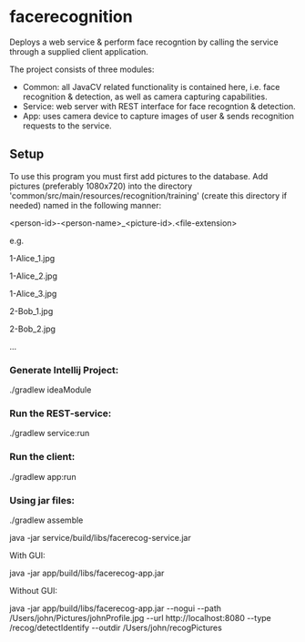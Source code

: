 # facerecognition
Deploys a web service & perform face recogntion by calling the service through a supplied client application.


The project consists of three modules:
* Common: all JavaCV related functionality is contained here, i.e. face recognition & detection, as well as camera capturing capabilities.
* Service: web server with REST interface for face recogntion & detection.
* App: uses camera device to capture images of user & sends recognition requests to the service.


## Setup


To use this program you must first add pictures to the database. Add pictures (preferably 1080x720) into the directory 'common/src/main/resources/recognition/training' (create this directory if needed) named in the following manner:

\<person-id>-\<person-name>_\<picture-id>.\<file-extension>

e.g.

1-Alice_1.jpg

1-Alice_2.jpg

1-Alice_3.jpg

2-Bob_1.jpg

2-Bob_2.jpg

...

### Generate Intellij Project:
./gradlew ideaModule


### Run the REST-service:
./gradlew service:run

###  Run the client:
./gradlew app:run


### Using jar files:
./gradlew assemble

java -jar service/build/libs/facerecog-service.jar

With GUI:

java -jar app/build/libs/facerecog-app.jar

Without GUI:

java -jar app/build/libs/facerecog-app.jar --nogui --path /Users/john/Pictures/johnProfile.jpg --url http://localhost:8080 --type /recog/detectIdentify --outdir /Users/john/recogPictures

